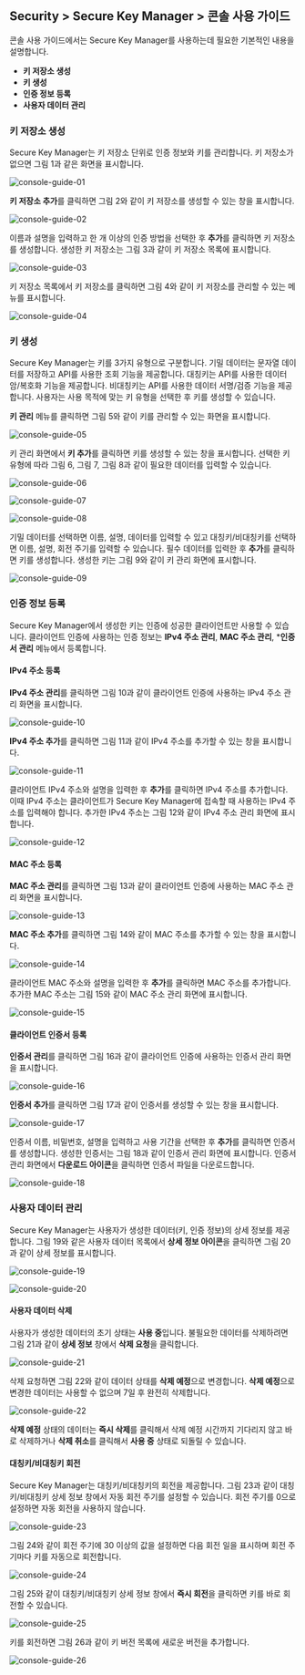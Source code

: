 ## Security > Secure Key Manager > 콘솔 사용 가이드

콘솔 사용 가이드에서는 Secure Key Manager를 사용하는데 필요한 기본적인 내용을 설명합니다.
- **키 저장소 생성**
- **키 생성**
- **인증 정보 등록**
- **사용자 데이터 관리**

### 키 저장소 생성
Secure Key Manager는 키 저장소 단위로 인증 정보와 키를 관리합니다. 키 저장소가 없으면 그림 1과 같은 화면을 표시합니다.

![console-guide-01](http://static.toastoven.net/prod_kms/2019-12-24/console-guide-01.png)

**키 저장소 추가**를 클릭하면 그림 2와 같이 키 저장소를 생성할 수 있는 창을 표시합니다.

![console-guide-02](http://static.toastoven.net/prod_kms/2019-12-24/console-guide-02.png)

이름과 설명을 입력하고 한 개 이상의 인증 방법을 선택한 후 **추가**를 클릭하면 키 저장소를 생성합니다. 생성한 키 저장소는 그림 3과 같이 키 저장소 목록에 표시합니다.

![console-guide-03](http://static.toastoven.net/prod_kms/2019-12-24/console-guide-03.png)

키 저장소 목록에서 키 저장소를 클릭하면 그림 4와 같이 키 저장소를 관리할 수 있는 메뉴를 표시합니다.

![console-guide-04](http://static.toastoven.net/prod_kms/2019-12-24/console-guide-04.png)

### 키 생성
Secure Key Manager는 키를 3가지 유형으로 구분합니다. 기밀 데이터는 문자열 데이터를 저장하고 API를 사용한 조회 기능을 제공합니다. 대칭키는 API를 사용한 데이터 암/복호화 기능을 제공합니다. 비대칭키는 API를 사용한 데이터 서명/검증 기능을 제공합니다. 사용자는 사용 목적에 맞는 키 유형을 선택한 후 키를 생성할 수 있습니다.

**키 관리** 메뉴를 클릭하면 그림 5와 같이 키를 관리할 수 있는 화면을 표시합니다.

![console-guide-05](http://static.toastoven.net/prod_kms/2019-12-24/console-guide-05.png)

키 관리 화면에서 **키 추가**를 클릭하면 키를 생성할 수 있는 창을 표시합니다. 선택한 키 유형에 따라 그림 6, 그림 7, 그림 8과 같이 필요한 데이터를 입력할 수 있습니다.

![console-guide-06](http://static.toastoven.net/prod_kms/2019-12-24/console-guide-06.png)

![console-guide-07](http://static.toastoven.net/prod_kms/2019-12-24/console-guide-07.png)

![console-guide-08](http://static.toastoven.net/prod_kms/2019-12-24/console-guide-08.png)

기밀 데이터를 선택하면 이름, 설명, 데이터를 입력할 수 있고 대칭키/비대칭키를 선택하면 이름, 설명, 회전 주기를 입력할 수 있습니다. 필수 데이터를 입력한 후 **추가**를 클릭하면 키를 생성합니다. 생성한 키는 그림 9와 같이 키 관리 화면에 표시합니다.

![console-guide-09](http://static.toastoven.net/prod_kms/2019-12-24/console-guide-09.png)

### 인증 정보 등록
Secure Key Manager에서 생성한 키는 인증에 성공한 클라이언트만 사용할 수 있습니다. 클라이언트 인증에 사용하는 인증 정보는 **IPv4 주소 관리**, **MAC 주소 관리**, ***인증서 관리** 메뉴에서 등록합니다.

#### IPv4 주소 등록
**IPv4 주소 관리**를 클릭하면 그림 10과 같이 클라이언트 인증에 사용하는 IPv4 주소 관리 화면을 표시합니다.

![console-guide-10](http://static.toastoven.net/prod_kms/2019-12-24/console-guide-10.png)

**IPv4 주소 추가**를 클릭하면 그림 11과 같이 IPv4 주소를 추가할 수 있는 창을 표시합니다.

![console-guide-11](http://static.toastoven.net/prod_kms/2019-12-24/console-guide-11.png)

클라이언트 IPv4 주소와 설명을 입력한 후 **추가**를 클릭하면 IPv4 주소를 추가합니다. 이때 IPv4 주소는 클라이언트가 Secure Key Manager에 접속할 때 사용하는 IPv4 주소를 입력해야 합니다. 추가한 IPv4 주소는 그림 12와 같이 IPv4 주소 관리 화면에 표시합니다.

![console-guide-12](http://static.toastoven.net/prod_kms/2019-12-24/console-guide-12.png)

#### MAC 주소 등록
**MAC 주소 관리**를 클릭하면 그림 13과 같이 클라이언트 인증에 사용하는 MAC 주소 관리 화면을 표시합니다.

![console-guide-13](http://static.toastoven.net/prod_kms/2019-12-24/console-guide-13.png)

**MAC 주소 추가**를 클릭하면 그림 14와 같이 MAC 주소를 추가할 수 있는 창을 표시합니다.

![console-guide-14](http://static.toastoven.net/prod_kms/2019-12-24/console-guide-14.png)

클라이언트 MAC 주소와 설명을 입력한 후 **추가**를 클릭하면 MAC 주소를 추가합니다. 추가한 MAC 주소는 그림 15와 같이 MAC 주소 관리 화면에 표시합니다.

![console-guide-15](http://static.toastoven.net/prod_kms/2019-12-24/console-guide-15.png)

#### 클라이언트 인증서 등록
**인증서 관리**를 클릭하면 그림 16과 같이 클라이언트 인증에 사용하는 인증서 관리 화면을 표시합니다.

![console-guide-16](http://static.toastoven.net/prod_kms/2019-12-24/console-guide-16.png)

**인증서 추가**를 클릭하면 그림 17과 같이 인증서를 생성할 수 있는 창을 표시합니다.

![console-guide-17](http://static.toastoven.net/prod_kms/2019-12-24/console-guide-17.png)

인증서 이름, 비밀번호, 설명을 입력하고 사용 기간을 선택한 후 **추가**를 클릭하면 인증서를 생성합니다. 생성한 인증서는 그림 18과 같이 인증서 관리 화면에 표시합니다. 인증서 관리 화면에서 **다운로드 아이콘**을 클릭하면 인증서 파일을 다운로드합니다.

![console-guide-18](http://static.toastoven.net/prod_kms/2019-12-24/console-guide-018.png)

### 사용자 데이터 관리
Secure Key Manager는 사용자가 생성한 데이터(키, 인증 정보)의 상세 정보를 제공합니다. 그림 19와 같은 사용자 데이터 목록에서 **상세 정보 아이콘**을 클릭하면 그림 20과 같이 상세 정보를 표시합니다.

![console-guide-19](http://static.toastoven.net/prod_kms/2019-12-24/console-guide-19.png)

![console-guide-20](http://static.toastoven.net/prod_kms/2019-12-24/console-guide-20.png)

#### 사용자 데이터 삭제

사용자가 생성한 데이터의 초기 상태는 **사용 중**입니다. 불필요한 데이터를 삭제하려면 그림 21과 같이 **상세 정보** 창에서 **삭제 요청**을 클릭합니다.

![console-guide-21](http://static.toastoven.net/prod_kms/2019-12-24/console-guide-21.png)

삭제 요청하면 그림 22와 같이 데이터 상태를 **삭제 예정**으로 변경합니다. **삭제 예정**으로 변경한 데이터는 사용할 수 없으며 7일 후 완전히 삭제합니다.

![console-guide-22](http://static.toastoven.net/prod_kms/2019-12-24/console-guide-22.png)

**삭제 예정** 상태의 데이터는 **즉시 삭제**를 클릭해서 삭제 예정 시간까지 기다리지 않고 바로 삭제하거나 **삭제 취소**를 클릭해서 **사용 중** 상태로 되돌릴 수 있습니다.

#### 대칭키/비대칭키 회전

Secure Key Manager는 대칭키/비대칭키의 회전을 제공합니다. 그림 23과 같이 대칭키/비대칭키 상세 정보 창에서 자동 회전 주기를 설정할 수 있습니다. 회전 주기를 0으로 설정하면 자동 회전을 사용하지 않습니다.

![console-guide-23](http://static.toastoven.net/prod_kms/2019-12-24/console-guide-23.png)

그림 24와 같이 회전 주기에 30 이상의 값을 설정하면 다음 회전 일을 표시하며 회전 주기마다 키를 자동으로 회전합니다.

![console-guide-24](http://static.toastoven.net/prod_kms/2019-12-24/console-guide-24.png)

그림 25와 같이 대칭키/비대칭키 상세 정보 창에서 **즉시 회전**을 클릭하면 키를 바로 회전할 수 있습니다.

![console-guide-25](http://static.toastoven.net/prod_kms/2019-12-24/console-guide-25.png)

키를 회전하면 그림 26과 같이 키 버전 목록에 새로운 버전을 추가합니다.

![console-guide-26](http://static.toastoven.net/prod_kms/2019-12-24/console-guide-26.png)
